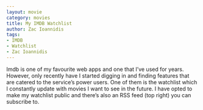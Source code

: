 ```yaml
---
layout: movie
category: movies
title: My IMDB Watchlist
author: Zac Ioannidis
tags:
- IMDB
- Watchlist
- Zac Ioannidis
---
```

Imdb is one of my favourite web apps and one that I’ve used for years. However, only recently have I started digging in and finding features that are catered to the service’s power users. One of them is the watchlist which I constantly update with movies I want to see in the future. I have opted to make my watchlist public and there’s also an RSS feed (top right) you can subscribe to. 
